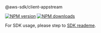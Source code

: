 @aws-sdk/client-appstream

[![NPM version](https://img.shields.io/npm/v/@aws-sdk/client-appstream/beta.svg)](https://www.npmjs.com/package/@aws-sdk/client-appstream)
[![NPM downloads](https://img.shields.io/npm/dm/@aws-sdk/client-appstream.svg)](https://www.npmjs.com/package/@aws-sdk/client-appstream)

For SDK usage, please step to [SDK reademe](https://github.com/aws/aws-sdk-js-v3).
